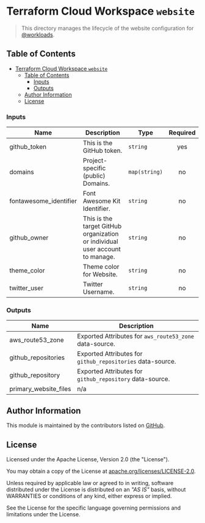 # Terraform Cloud Workspace `website`

> This directory manages the lifecycle of the website configuration for [@workloads](https://github.com/workloads).

## Table of Contents

<!-- TOC -->
* [Terraform Cloud Workspace `website`](#terraform-cloud-workspace-website)
  * [Table of Contents](#table-of-contents)
    * [Inputs](#inputs)
    * [Outputs](#outputs)
  * [Author Information](#author-information)
  * [License](#license)
<!-- TOC -->

<!-- BEGIN_TF_DOCS -->
### Inputs

| Name | Description | Type | Required |
|------|-------------|------|:--------:|
| github_token | This is the GitHub token. | `string` | yes |
| domains | Project-specific (public) Domains. | `map(string)` | no |
| fontawesome_identifier | Font Awesome Kit Identifier. | `string` | no |
| github_owner | This is the target GitHub organization or individual user account to manage. | `string` | no |
| theme_color | Theme color for Website. | `string` | no |
| twitter_user | Twitter Username. | `string` | no |

### Outputs

| Name | Description |
|------|-------------|
| aws_route53_zone | Exported Attributes for `aws_route53_zone` data-source. |
| github_repositories | Exported Attributes for `github_repositories` data-source. |
| github_repository | Exported Attributes for `github_repository` data-source. |
| primary_website_files | n/a |
<!-- END_TF_DOCS -->

## Author Information

This module is maintained by the contributors listed on [GitHub](https://github.com/workloads/website/graphs/contributors).

## License

Licensed under the Apache License, Version 2.0 (the "License").

You may obtain a copy of the License at [apache.org/licenses/LICENSE-2.0](http://www.apache.org/licenses/LICENSE-2.0).

Unless required by applicable law or agreed to in writing, software distributed under the License is distributed on an _"AS IS"_ basis, without WARRANTIES or conditions of any kind, either express or implied.

See the License for the specific language governing permissions and limitations under the License.
